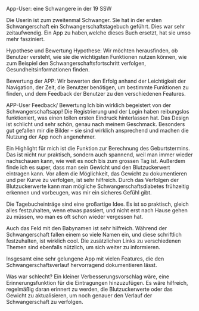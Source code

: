App-User: eine Schwangere in der 19 SSW

Die Userin ist zum zweitenmal Schwanger. Sie hat in der ersten Schwangerschaft ein Schwangerschaftstagebuch geführt. Dies war sehr zeitaufwendig. 
Ein App zu haben,welche dieses Buch ersetzt, hat sie umso mehr fasziniert. 


Hypothese und Bewertung
Hypothese: Wir möchten herausfinden, ob Benutzer versteht, wie sie die wichtigsten Funktionen nutzen können, wie zum Beispiel den Schwangerschaftsfortschritt verfolgen, Gesundheitsinformationen finden.

Bewertung der APP: Wir bewerten den Erfolg anhand der Leichtigkeit der Navigation, der Zeit, die Benutzer benötigen, um bestimmte Funktionen zu finden, und dem Feedback der Benutzer zu den verschiedenen Features.

APP-User Feedback/ Bewertung
Ich bin wirklich begeistert von der Schwangerschaftsapp! Die Registrierung und der Login haben reibungslos funktioniert, was einen tollen ersten Eindruck hinterlassen hat. Das Design ist schlicht und sehr schön, genau nach meinem Geschmack. Besonders gut gefallen mir die Bilder – sie sind wirklich ansprechend und machen die Nutzung der App noch angenehmer.

Ein Highlight für mich ist die Funktion zur Berechnung des Geburtstermins. Das ist nicht nur praktisch, sondern auch spannend, weil man immer wieder nachschauen kann, wie weit es noch bis zum grossen Tag ist. Außerdem finde ich es super, dass man sein Gewicht und den Blutzuckerwert eintragen kann. Vor allem die Möglichkeit, das Gewicht zu dokumentieren und per Kurve zu verfolgen, ist sehr hilfreich. Durch das Verfolgen der Blutzuckerwerte kann man mögliche Schwangerschaftsdiabetes frühzeitig erkennen und vorbeugen, was mir ein sicheres Gefühl gibt.

Die Tagebucheinträge sind eine großartige Idee. Es ist so praktisch, gleich alles festzuhalten, wenn etwas passiert, und nicht erst nach Hause gehen zu müssen, wo man es oft schon wieder vergessen hat.

Auch das Feld mit den Babynamen ist sehr hilfreich. Während der Schwangerschaft fallen einem so viele Namen ein, und diese schriftlich festzuhalten, ist wirklich cool. Die zusätzlichen Links zu verschiedenen Themen sind ebenfalls nützlich, um sich weiter zu informieren.

Insgesamt eine sehr gelungene App mit vielen Features, die den Schwangerschaftsverlauf hervorragend dokumentieren lässt. 



Was war schlecht?
Ein kleiner Verbesserungsvorschlag wäre, eine Erinnerungsfunktion für die Eintragungen hinzuzufügen. Es wäre hilfreich, regelmäßig daran erinnert zu werden, die Blutzuckerwerte oder das Gewicht zu aktualisieren, um noch genauer den Verlauf der Schwangerschaft zu verfolgen.
